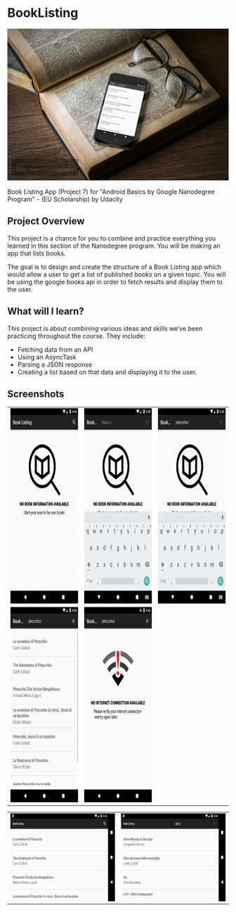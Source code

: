# BookListing
![Cover](/assets/smartmockups_k7o7pqvx.jpg)

Book Listing App (Project 7) for "Android Basics by Google Nanodegree Program" - (EU Scholarship) by Udacity

## Project Overview
This project is a chance for you to combine and practice everything you learned in this section of the Nanodegree program. You will be making an app that lists books.

The goal is to design and create the structure of a Book Listing app which would allow a user to get a list of published books on a given topic. You will be using the google books api in order to fetch results and display them to the user.

## What will I learn?
This project is about combining various ideas and skills we’ve been practicing throughout the course. They include:

* Fetching data from an API
* Using an AsyncTask
* Parsing a JSON response
* Creating a list based on that data and displaying it to the user.

## Screenshots
<table style="margin-left: auto; margin-right: auto;" border="0">
<tbody>
<tr>
<td><img src="https://github.com/Redjack1888/BookListing/blob/master/assets/Screenshot_1583984195.png" width="250" height="444" /></td>
<td><img src="https://github.com/Redjack1888/BookListing/blob/master/assets/Screenshot_1583984300.png" width="250" height="444" /></td>
<td><img src="https://github.com/Redjack1888/BookListing/blob/master/assets/Screenshot_1583984317.png" width="250" height="444" /></td>
</tr>
<tr>
<td><img src="https://github.com/Redjack1888/BookListing/blob/master/assets/Screenshot_1583984321.png" width="250" height="444" /></td>
<td><img src="https://github.com/Redjack1888/BookListing/blob/master/assets/Screenshot_1583984621.png" width="250" height="444" /></td>
<td></td>
</tr>
</tbody>
</table>
<table style="margin-left: auto; margin-right: auto;" border="0">
<tbody>
<tr>
<td><img src="https://github.com/Redjack1888/BookListing/blob/master/assets/Screenshot_1583984656.png" width="355" height="200" /></td>
<td><img src="https://github.com/Redjack1888/BookListing/blob/master/assets/Screenshot_1583984686.png" width="355" height="200" /></td>
</tr>
</tbody>
</table>

